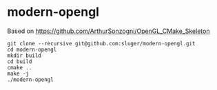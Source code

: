 # modern-opengl

Based on https://github.com/ArthurSonzogni/OpenGL_CMake_Skeleton

```
git clone --recursive git@github.com:sluger/modern-opengl.git
cd modern-opengl
mkdir build
cd build
cmake ..
make -j
./modern-opengl
```
